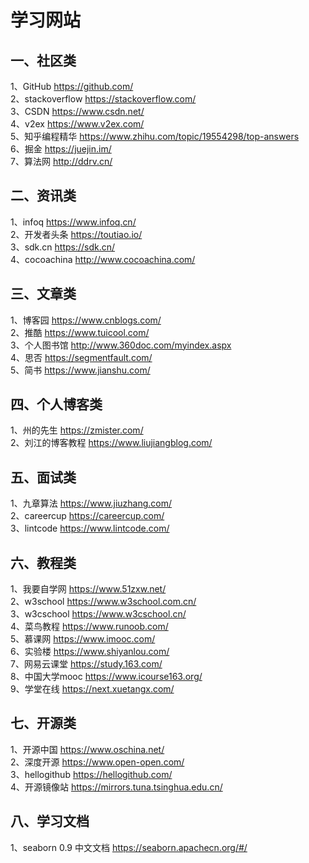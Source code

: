 学习网站
======================================
一、社区类
----------------------------
1、GitHub https://github.com/  <br>
2、stackoverflow https://stackoverflow.com/  <br>
3、CSDN https://www.csdn.net/  <br>
4、v2ex https://www.v2ex.com/  <br>
5、知乎编程精华 https://www.zhihu.com/topic/19554298/top-answers  <br>
6、掘金 https://juejin.im/  <br>
7、算法网 http://ddrv.cn/  <br>

二、资讯类
----------------------------
1、infoq https://www.infoq.cn/  <br>
2、开发者头条 https://toutiao.io/  <br>
3、sdk.cn https://sdk.cn/  <br>
4、cocoachina http://www.cocoachina.com/  <br>

三、文章类
----------------------------
1、博客园 https://www.cnblogs.com/  <br>
2、推酷 https://www.tuicool.com/  <br>
3、个人图书馆 http://www.360doc.com/myindex.aspx  <br>
4、思否 https://segmentfault.com/  <br>
5、简书 https://www.jianshu.com/  <br>

四、个人博客类
----------------------------
1、州的先生 https://zmister.com/  <br>
2、刘江的博客教程 https://www.liujiangblog.com/  <br>

五、面试类
----------------------------
1、九章算法 https://www.jiuzhang.com/  <br>
2、careercup https://careercup.com/  <br>
3、lintcode https://www.lintcode.com/  <br>

六、教程类
----------------------------
1、我要自学网 https://www.51zxw.net/  <br>
2、w3school https://www.w3school.com.cn/  <br>
3、w3cschool https://www.w3cschool.cn/  <br>
4、菜鸟教程 https://www.runoob.com/  <br>
5、慕课网 https://www.imooc.com/  <br>
6、实验楼 https://www.shiyanlou.com/  <br>
7、网易云课堂 https://study.163.com/  <br>
8、中国大学mooc https://www.icourse163.org/  <br>
9、学堂在线 https://next.xuetangx.com/  <br>

七、开源类
----------------------------
1、开源中国 https://www.oschina.net/  <br>
2、深度开源 https://www.open-open.com/  <br>
3、hellogithub https://hellogithub.com/  <br>
4、开源镜像站 https://mirrors.tuna.tsinghua.edu.cn/  <br>

八、学习文档
----------------------------
1、seaborn 0.9 中文文档 https://seaborn.apachecn.org/#/  <br>
